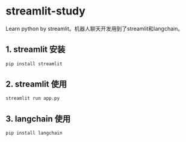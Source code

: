 # streamlit-study

Learn python by streamlit。机器人聊天开发用到了streamlit和langchain。

## 1. streamlit 安装

```bash
pip install streamlit
```

## 2. streamlit 使用

```bash
streamlit run app.py
```

## 3. langchain 使用

```bash
pip install langchain
```
